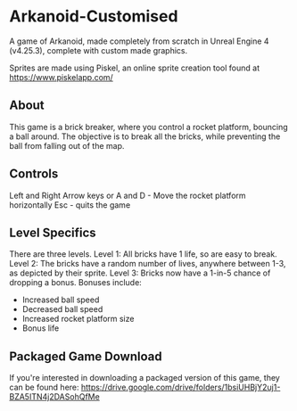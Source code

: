 # Arkanoid-Customised
A game of Arkanoid, made completely from scratch in Unreal Engine 4 (v4.25.3), complete with custom made graphics.

Sprites are made using Piskel, an online sprite creation tool found at https://www.piskelapp.com/

## About
This game is a brick breaker, where you control a rocket platform, bouncing a ball around.
The objective is to break all the bricks, while preventing the ball from falling out of the map.

## Controls
 Left and Right Arrow keys or A and D - Move the rocket platform horizontally
 Esc - quits the game

## Level Specifics
There are three levels.
Level 1: All bricks have 1 life, so are easy to break.
Level 2: The bricks have a random number of lives, anywhere between 1-3, as depicted by their sprite. 
Level 3: Bricks now have a 1-in-5 chance of dropping a bonus.
Bonuses include:
- Increased ball speed
- Decreased ball speed
- Increased rocket platform size
- Bonus life

## Packaged Game Download
If you're interested in downloading a packaged version of this game, they can be found here:
https://drive.google.com/drive/folders/1bsiUHBjY2uj1-BZA5ITN4j2DASohQfMe

